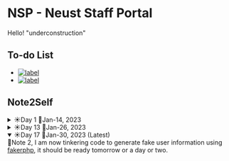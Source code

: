 <!-- 
Cheatsheet
https://github.com/adam-p/markdown-here/wiki/Markdown-Cheatsheet
-->

# NSP - Neust Staff Portal
Hello! "underconstruction"


## To-do List
- [![label](https://img.shields.io/badge/Registration-in--progress-red)](#)
- [![label](https://img.shields.io/badge/User_Page_&_Functions-planning-blue)](#)


## Note2Self

<details>
<summary>☀Day 1 📅Jan-14, 2023</summary>
🛠v0.01 - Repo creation and continuation of past codebase
</details>

<details>
<summary>☀Day 13 📅Jan-26, 2023</summary>
📝Note 1, I shoul've created this before I made the repo's. </br>Better late than never, so heres the progress report:
</br>
🛠v0.02<br>
- Planning on whether or not migrating from custom crud(mine) to a crud library(<a href="https://medoo.in/" target="_blank">catfan/medoo<img src="https://medoo.in/images/medoo-logo-256.png" alt="catfan/medoo-logo.jpeg" width="20" height="20"></a>)
<br>- Implementing autoloading function from composer instead of local spl autoloading
</details>

<details open>
<summary>☀Day 17 📅Jan-30, 2023 (Latest)</summary>
📝Note 2, I am now tinkering code to generate fake user information using <a href="https://github.com/FakerPHP/Faker">fakerphp</a>, it should be ready tomorrow or a day or two.
</details>

    
